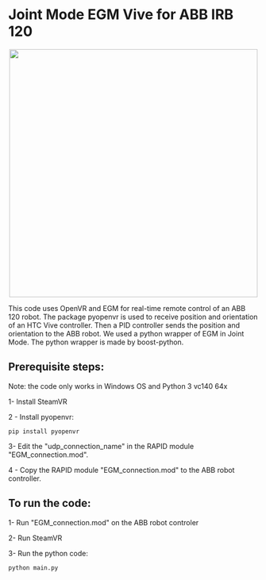 # Joint Mode EGM Vive for ABB IRB 120

<p align="center">
    <img src="https://github.com/kavehkamali/JointMode-EGM-Vive-Python/blob/master/demo.gif" width="500">
</p>

This code uses OpenVR and EGM for real-time remote control of an ABB 120 robot. 
The package pyopenvr is used to receive position and orientation of an HTC Vive controller. Then a PID controller sends the position and orientation to the ABB robot. We used a python wrapper of EGM in Joint Mode. The python wrapper is made by boost-python.

## Prerequisite steps:

Note: the code only works in Windows OS and Python 3 vc140 64x

1- Install SteamVR

2 - Install pyopenvr: 
``` 
pip install pyopenvr
```
3- Edit the "udp_connection_name" in the RAPID module "EGM_connection.mod".

4 - Copy the RAPID module "EGM_connection.mod" to the ABB robot controller.



## To run the code:

1- Run "EGM_connection.mod" on the ABB robot controler

2- Run SteamVR

3- Run the python code:
```
python main.py
```
